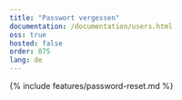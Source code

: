 ```yaml
---
title: "Passwort vergessen"
documentation: /documentation/users.html
oss: true
hosted: false
order: 875
lang: de
---
```


{% include features/password-reset.md %}
